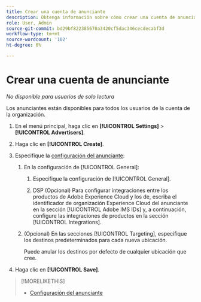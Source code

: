 ```yaml
---
title: Crear una cuenta de anunciante
description: Obtenga información sobre cómo crear una cuenta de anunciante.
role: User, Admin
source-git-commit: bd29bf822385670a3420cf5dac346cecdecabf3d
workflow-type: tm+mt
source-wordcount: '102'
ht-degree: 0%

---
```


# Crear una cuenta de anunciante

*No disponible para usuarios de solo lectura*

<!-- Not published -->

Los anunciantes están disponibles para todos los usuarios de la cuenta de la organización.

1. En el menú principal, haga clic en **[!UICONTROL Settings]** > **[!UICONTROL Advertisers]**.

1. Haga clic en **[!UICONTROL Create]**.

1. Especifique la [configuración del anunciante](advertiser-settings.md):

   1. En la configuración de [!UICONTROL General]:

      1. Especifique la configuración de [!UICONTROL General].

      1. DSP (Opcional) Para configurar integraciones entre los productos de Adobe Experience Cloud y los de, escriba el identificador de organización Experience Cloud del anunciante en la sección [!UICONTROL Adobe IMS IDs] y, a continuación, configure las integraciones de productos en la sección [!UICONTROL Integrations].

   1. (Opcional) En las secciones [!UICONTROL Targeting], especifique los destinos predeterminados para cada nueva ubicación.

      Puede anular los destinos por defecto de cualquier ubicación que cree.

1. Haga clic en **[!UICONTROL Save]**.

>[!MORELIKETHIS]
>
>* [Configuración del anunciante](/help/dsp/admin/advertiser-settings.md)
